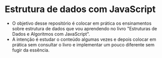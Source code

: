 # Estrutura de dados com JavaScript

- O objetivo desse repositório é colocar em prática os ensinamentos sobre estrutura de dados que vou aprendendo no livro "Estruturas de Dados e Algoritmos com JavaScript".
- A intenção é estudar o conteúdo algumas vezes e depois colocar em prática sem consultar o livro e implementar um pouco diferente sem fugir da essência.
